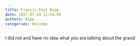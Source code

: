 ```yaml
---
title: Francis Paul Ripp
date: 2017-07-24 12:54:56
authors: Ripp
categories: Holiday
---
```


 I did not and have no idea what you are talking about the grand